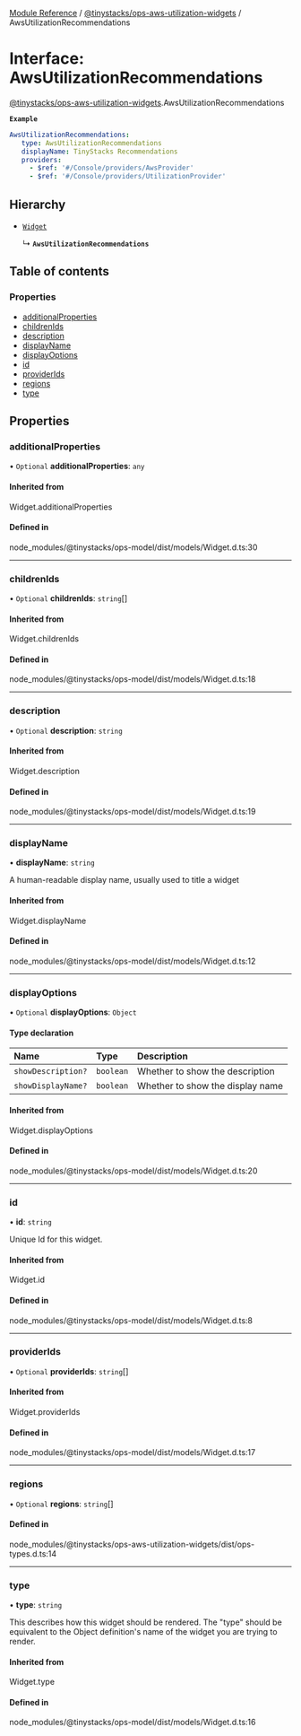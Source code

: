 [Module Reference](../modules.md) / [@tinystacks/ops-aws-utilization-widgets](../modules/tinystacks_ops_aws_utilization_widgets.md) / AwsUtilizationRecommendations

# Interface: AwsUtilizationRecommendations

[@tinystacks/ops-aws-utilization-widgets](../modules/tinystacks_ops_aws_utilization_widgets.md).AwsUtilizationRecommendations

**`Example`**

```yaml
AwsUtilizationRecommendations:
   type: AwsUtilizationRecommendations
   displayName: TinyStacks Recommendations
   providers:
     - $ref: '#/Console/providers/AwsProvider'
     - $ref: '#/Console/providers/UtilizationProvider'
```

## Hierarchy

- [`Widget`](../modules/tinystacks_ops_model.md#widget)

  ↳ **`AwsUtilizationRecommendations`**

## Table of contents

### Properties

- [additionalProperties](tinystacks_ops_aws_utilization_widgets.AwsUtilizationRecommendations.md#additionalproperties)
- [childrenIds](tinystacks_ops_aws_utilization_widgets.AwsUtilizationRecommendations.md#childrenids)
- [description](tinystacks_ops_aws_utilization_widgets.AwsUtilizationRecommendations.md#description)
- [displayName](tinystacks_ops_aws_utilization_widgets.AwsUtilizationRecommendations.md#displayname)
- [displayOptions](tinystacks_ops_aws_utilization_widgets.AwsUtilizationRecommendations.md#displayoptions)
- [id](tinystacks_ops_aws_utilization_widgets.AwsUtilizationRecommendations.md#id)
- [providerIds](tinystacks_ops_aws_utilization_widgets.AwsUtilizationRecommendations.md#providerids)
- [regions](tinystacks_ops_aws_utilization_widgets.AwsUtilizationRecommendations.md#regions)
- [type](tinystacks_ops_aws_utilization_widgets.AwsUtilizationRecommendations.md#type)

## Properties

### additionalProperties

• `Optional` **additionalProperties**: `any`

#### Inherited from

Widget.additionalProperties

#### Defined in

node_modules/@tinystacks/ops-model/dist/models/Widget.d.ts:30

___

### childrenIds

• `Optional` **childrenIds**: `string`[]

#### Inherited from

Widget.childrenIds

#### Defined in

node_modules/@tinystacks/ops-model/dist/models/Widget.d.ts:18

___

### description

• `Optional` **description**: `string`

#### Inherited from

Widget.description

#### Defined in

node_modules/@tinystacks/ops-model/dist/models/Widget.d.ts:19

___

### displayName

• **displayName**: `string`

A human-readable display name, usually used to title a widget

#### Inherited from

Widget.displayName

#### Defined in

node_modules/@tinystacks/ops-model/dist/models/Widget.d.ts:12

___

### displayOptions

• `Optional` **displayOptions**: `Object`

#### Type declaration

| Name | Type | Description |
| :------ | :------ | :------ |
| `showDescription?` | `boolean` | Whether to show the description |
| `showDisplayName?` | `boolean` | Whether to show the display name |

#### Inherited from

Widget.displayOptions

#### Defined in

node_modules/@tinystacks/ops-model/dist/models/Widget.d.ts:20

___

### id

• **id**: `string`

Unique Id for this widget.

#### Inherited from

Widget.id

#### Defined in

node_modules/@tinystacks/ops-model/dist/models/Widget.d.ts:8

___

### providerIds

• `Optional` **providerIds**: `string`[]

#### Inherited from

Widget.providerIds

#### Defined in

node_modules/@tinystacks/ops-model/dist/models/Widget.d.ts:17

___

### regions

• `Optional` **regions**: `string`[]

#### Defined in

node_modules/@tinystacks/ops-aws-utilization-widgets/dist/ops-types.d.ts:14

___

### type

• **type**: `string`

This describes how this widget should be rendered. The "type" should be equivalent to the Object definition's name of the widget you are trying to render.

#### Inherited from

Widget.type

#### Defined in

node_modules/@tinystacks/ops-model/dist/models/Widget.d.ts:16
